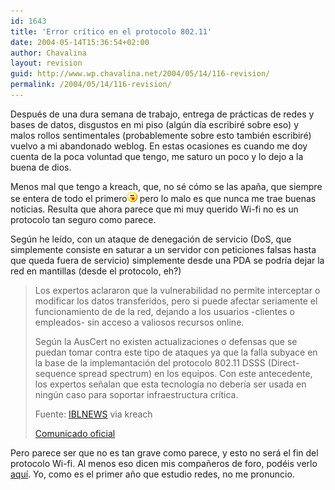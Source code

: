 ```yaml
---
id: 1643
title: 'Error crítico en el protocolo 802.11'
date: 2004-05-14T15:36:54+02:00
author: Chavalina
layout: revision
guid: http://www.wp.chavalina.net/2004/05/14/116-revision/
permalink: /2004/05/14/116-revision/
---
```

Después de una dura semana de trabajo, entrega de prácticas de redes y bases de datos, disgustos en mi piso (alg&uacute;n día escribiré sobre eso) y malos rollos sentimentales (probablemente sobre esto también escribiré) vuelvo a mi abandonado weblog. En estas ocasiones es cuando me doy cuenta de la poca voluntad que tengo, me saturo un poco y lo dejo a la buena de dios. 

Menos mal que tengo a <span class="alguien">kreach</span>, que, no sé cómo se las apa&ntilde;a, que siempre se entera de todo el primero<img src="/imagenes/emoticonos/lengua.gif" alt="emo lengua" width="16" height="16" /> pero lo malo es que nunca me trae buenas noticias. Resulta que ahora parece que mi muy querido Wi-fi no es un protocolo tan seguro como parece.

Seg&uacute;n he leído, con un ataque de denegación de servicio (DoS, que simplemente consiste en saturar a un servidor con peticiones falsas hasta que queda fuera de servicio) simplemente desde una PDA se podría dejar la red en mantillas (desde el protocolo, eh?)

> Los expertos aclararon que la vulnerabilidad no permite interceptar o modificar los datos transferidos, pero si puede afectar seriamente el funcionamiento de de la red, dejando a los usuarios -clientes o empleados- sin acceso a valiosos recursos online. 
> 
> Seg&uacute;n la AusCert no existen actualizaciones o defensas que se puedan tomar contra este tipo de ataques ya que la falla subyace en la base de la implemantación del protocolo 802.11 DSSS (Direct-sequence spread spectrum) en los equipos. Con este antecedente, los expertos se&ntilde;alan que esta tecnología no debería ser usada en ning&uacute;n caso para soportar infraestructura crítica. 
> 
> <p class="cita">
>   Fuente: <a href="http://iblnews.com/noticias/05/107606.html" target="_blank">IBLNEWS</a> via kreach
> </p>
> 
> <p class="cita">
>   <a href="http://www.auscert.org.au/render.html?it=4091" target="_blank">Comunicado oficial</a>
> </p>

Pero parece ser que no es tan grave como parece, y esto no será el fin del protocolo Wi-fi. Al menos eso dicen mis compa&ntilde;eros de foro, podéis verlo <a href="http://www.gsmspain.com/foros/showthread.php?s=&#038;threadid=208000" target="_blank">aquí</a>. Yo, como es el primer a&ntilde;o que estudio redes, no me pronuncio.